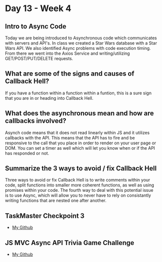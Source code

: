 # Day 13 - Week 4
## Intro to Async Code
Today we are being introduced to Asynchronous code which communicates with servers and API's. In class we created a Star Wars database with a Star Wars API. We also identified Async problems with code execution timing. From there we went into the Axios Service and writing/utilizing GET/POST/PUT/DELETE requests. 

## What are some of the signs and causes of Callback Hell?
If you have a function within a function within a funtion, this is a sure sign that you are in or heading into Callback Hell.
## What does the asynchronous mean and how are callbacks involved?
Asynch code means that it does not read linearly within JS and it utilizes callbacks with the API. This means that the API has to fire and be responsive to the call that you place in order to render on your user page or DOM. You can set a timer as well which will let you know when or if the API has responded or not.
## Summarize the 3 ways to avoid / fix Callback Hell
Three ways to avoid or fix Callback Hell is to write comments within your code, split functions into smaller more coherent functions, as well as using promises within your code. The fourth way to deal with this potential issue is to use Async, which will allow you to never have to rely on consistantly writing functions that are nested one after another.
## TaskMaster Checkpoint 3
- [My Github](https://github.com/JonesyJava/taskmaster.git)
## JS MVC Async API Trivia Game Challenge
- [My Github](https://github.com/JonesyJava/triviagame2.git)